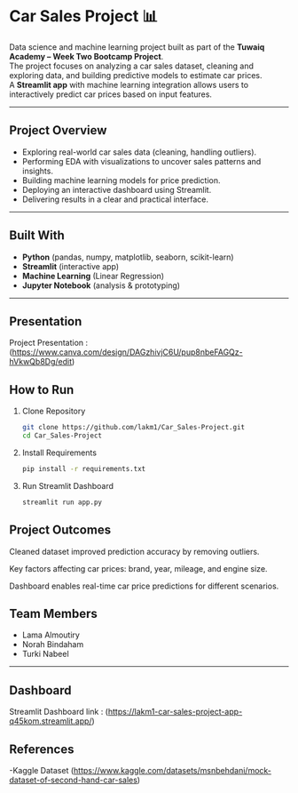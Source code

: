 # Car Sales Project 📊

Data science and machine learning project built as part of the **Tuwaiq Academy – Week Two Bootcamp Project**.  
The project focuses on analyzing a car sales dataset, cleaning and exploring data, and building predictive models to estimate car prices.  
A **Streamlit app** with machine learning integration allows users to interactively predict car prices based on input features.

---

##  Project Overview

- Exploring real-world car sales data (cleaning, handling outliers).  
- Performing EDA with visualizations to uncover sales patterns and insights.  
- Building machine learning models for price prediction.  
- Deploying an interactive dashboard using Streamlit.  
- Delivering results in a clear and practical interface.  

---

##  Built With
- **Python** (pandas, numpy, matplotlib, seaborn, scikit-learn)  
- **Streamlit** (interactive app)  
- **Machine Learning** (Linear Regression)  
- **Jupyter Notebook** (analysis & prototyping)  

---
## Presentation 
Project Presentation : (https://www.canva.com/design/DAGzhivjC6U/pup8nbeFAGQz-hVkwQb8Dg/edit)

## How to Run
1. Clone Repository
   ``` bash
   git clone https://github.com/lakm1/Car_Sales-Project.git
   cd Car_Sales-Project
   ```
2. Install Requirements
   ```bash
   pip install -r requirements.txt
   ```
4. Run Streamlit Dashboard
   ```bash
   streamlit run app.py
   ```
## Project Outcomes

Cleaned dataset improved prediction accuracy by removing outliers.

Key factors affecting car prices: brand, year, mileage, and engine size.

Dashboard enables real-time car price predictions for different scenarios.

## Team Members 
- Lama Almoutiry
- Norah Bindaham
- Turki Nabeel

  
---
## Dashboard 
Streamlit Dashboard link : (https://lakm1-car-sales-project-app-q45kom.streamlit.app/)

## References
-Kaggle Dataset (https://www.kaggle.com/datasets/msnbehdani/mock-dataset-of-second-hand-car-sales)

